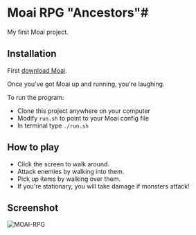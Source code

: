 # Moai RPG "Ancestors"#

My first Moai project.

## Installation ##

First [download Moai](http://getmoai.com/home/moai-sdk-download.html).

Once you've got Moai up and running, you're laughing.

To run the program:

* Clone this project anywhere on your computer
* Modify `run.sh` to point to your Moai config file
* In terminal type `./run.sh`

## How to play ##

* Click the screen to walk around.
* Attack enemies by walking into them.
* Pick up items by walking over them.
* If you're stationary, you will take damage if monsters attack!

## Screenshot ##

![MOAI-RPG](http://i.imgur.com/Q1Ly9XV.png)
